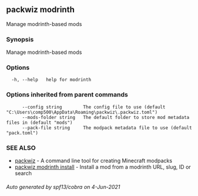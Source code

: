 ## packwiz modrinth

Manage modrinth-based mods

### Synopsis

Manage modrinth-based mods

### Options

```
  -h, --help   help for modrinth
```

### Options inherited from parent commands

```
      --config string        The config file to use (default "C:\Users\comp500\AppData\Roaming\packwiz\.packwiz.toml")
      --mods-folder string   The default folder to store mod metadata files in (default "mods")
      --pack-file string     The modpack metadata file to use (default "pack.toml")
```

### SEE ALSO

* [packwiz](packwiz.md)	 - A command line tool for creating Minecraft modpacks
* [packwiz modrinth install](packwiz_modrinth_install.md)	 - Install a mod from a modrinth URL, slug, ID or search

###### Auto generated by spf13/cobra on 4-Jun-2021
